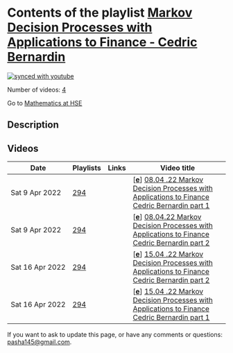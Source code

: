 # Contents of the playlist [Markov Decision Processes with Applications to Finance - Сedric Bernardin](https://www.youtube.com/playlist?list=PLq3E5oubNNoDl2hgjPzyNxhSvPjVx5EeB)

[![synced with youtube](https://img.shields.io/github/last-commit/mathphysschool/mathphysschool.github.io/autoupdate1?label=synced%20with%20youtube)](https://github.com/mathphysschool/mathphysschool.github.io/commits/autoupdate1)

Number of videos: [4](#videos)

Go to [Mathematics at HSE](../README.md)

## Description



## Videos

|Date|Playlists|Links|Video title|
|---|---|---|---|
| Sat&nbsp;9&nbsp;Apr&nbsp;2022 | [294](../playlists/294 "Markov Decision Processes with Applications to Finance - Сedric Bernardin") |  | [[**e**](https://studio.youtube.com/video/ujK1iN41NH8/edit "Edit")] [08.04 .22 Markov Decision Processes with Applications to Finance Сedric Bernardin part 1](https://www.youtube.com/watch?v=ujK1iN41NH8&list=PLq3E5oubNNoDl2hgjPzyNxhSvPjVx5EeB) |
| Sat&nbsp;9&nbsp;Apr&nbsp;2022 | [294](../playlists/294 "Markov Decision Processes with Applications to Finance - Сedric Bernardin") |  | [[**e**](https://studio.youtube.com/video/Cu2rBzDMlp8/edit "Edit")] [08.04.22 Markov Decision Processes with Applications to Finance Сedric Bernardin part 2](https://www.youtube.com/watch?v=Cu2rBzDMlp8&list=PLq3E5oubNNoDl2hgjPzyNxhSvPjVx5EeB) |
| Sat&nbsp;16&nbsp;Apr&nbsp;2022 | [294](../playlists/294 "Markov Decision Processes with Applications to Finance - Сedric Bernardin") |  | [[**e**](https://studio.youtube.com/video/XKuYhyFkzqw/edit "Edit")] [15.04 .22 Markov Decision Processes with Applications to Finance Сedric Bernardin part 2](https://www.youtube.com/watch?v=XKuYhyFkzqw&list=PLq3E5oubNNoDl2hgjPzyNxhSvPjVx5EeB) |
| Sat&nbsp;16&nbsp;Apr&nbsp;2022 | [294](../playlists/294 "Markov Decision Processes with Applications to Finance - Сedric Bernardin") |  | [[**e**](https://studio.youtube.com/video/cTnk_33XIG8/edit "Edit")] [15.04 .22 Markov Decision Processes with Applications to Finance Сedric Bernardin part 1](https://www.youtube.com/watch?v=cTnk_33XIG8&list=PLq3E5oubNNoDl2hgjPzyNxhSvPjVx5EeB) |


 If you want to ask to update this page, or have any comments or questions: <pasha145@gmail.com>.